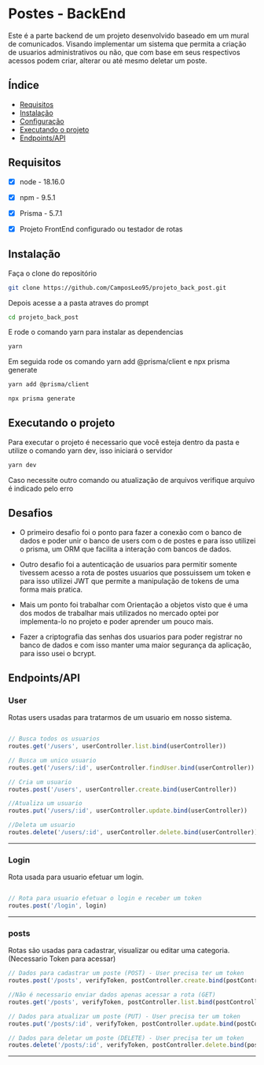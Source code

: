 # Postes - BackEnd

Este é a parte backend de um projeto desenvolvido baseado em um mural de comunicados. Visando implementar um sistema que permita a criação de usuarios administrativos ou não, que com base em seus respectivos acessos podem criar, alterar ou até mesmo deletar um poste.

## Índice

- [Requisitos](#requisitos)
- [Instalação](#instalação)
- [Configuração](#configuração)
- [Executando o projeto](#executando-o-projeto)
- [Endpoints/API](#endpointsapi)

## Requisitos

- [x] node - 18.16.0
- [x] npm - 9.5.1
- [x] Prisma - 5.7.1
- [x] Projeto FrontEnd configurado ou testador de rotas


## Instalação 

Faça o clone do repositório 

```bash
git clone https://github.com/CamposLeo95/projeto_back_post.git

```

Depois acesse a a pasta atraves do prompt 

```bash
cd projeto_back_post

```
E rode o comando yarn para instalar as dependencias 

```bash
yarn 

```

Em seguida rode os comando yarn add @prisma/client e npx prisma generate

```bash
yarn add @prisma/client 

npx prisma generate

```

## Executando o projeto

Para executar o projeto é necessario que você esteja dentro da pasta e utilize o comando yarn dev, isso iniciará o servidor


```bash
yarn dev

```

Caso necessite outro comando ou atualização de arquivos verifique arquivo é indicado pelo erro


## Desafios

- O primeiro desafio foi o ponto para fazer a conexão com o banco de dados e poder unir o banco de users com o de postes e para isso utilizei o prisma, um ORM que facilita a interação com bancos de dados.

- Outro desafio foi a autenticação de usuarios para permitir somente tivessem acesso a rota de postes usuarios que possuissem um token e para isso utilizei JWT que permite a manipulação de tokens de uma forma mais pratica.

- Mais um ponto foi trabalhar com Orientação a objetos visto que é uma dos modos de trabalhar mais utilizados no mercado optei por implementa-lo no projeto e poder aprender um pouco mais.

- Fazer a criptografia das senhas dos usuarios para poder registrar no banco de dados e com isso manter uma maior segurança da aplicação, para isso usei o bcrypt.

## Endpoints/API

### User


Rotas users usadas para tratarmos de um usuario em nosso sistema.

```javaScript

// Busca todos os usuarios
routes.get('/users', userController.list.bind(userController))

// Busca um unico usuario
routes.get('/users/:id', userController.findUser.bind(userController))

// Cria um usuario
routes.post('/users', userController.create.bind(userController))

//Atualiza um usuario
routes.put('/users/:id', userController.update.bind(userController))

//Deleta um usuario
routes.delete('/users/:id', userController.delete.bind(userController))

```

------

### Login

 Rota usada para usuario efetuar um login.

```javaScript

// Rota para usuario efetuar o login e receber um token
routes.post('/login', login)

```

------

### posts

 Rotas são usadas para cadastrar, visualizar ou editar uma categoria. (Necessario Token para acessar)

```javaScript
// Dados para cadastrar um poste (POST) - User precisa ter um token
routes.post('/posts', verifyToken, postController.create.bind(postController))

//Não é necessario enviar dados apenas acessar a rota (GET)
routes.get('/posts', verifyToken, postController.list.bind(postController))

// Dados para atualizar um poste (PUT) - User precisa ter um token
routes.put('/posts/:id', verifyToken, postController.update.bind(postController))

// Dados para deletar um poste (DELETE) - User precisa ter um token
routes.delete('/posts/:id', verifyToken, postController.delete.bind(postController))
```


------
